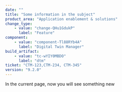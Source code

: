 ```yaml
---
date: ""
title: "Some information in the subject"
product_area: "Application enablement & solutions"
change_type:
    - value: "change-QHu1GdukP"
      label: "Feature"
component:
    - value: "component-Tl88RYb4A"
      label: "Digital Twin Manager"
build_artifact:
    - value: "tc-wYIY0MBDO"
      label: "dtm"
ticket: "CTM-123,CTM-234, CTM-345"
version: "9.2.0"
---
```

In the current page, now you will see something new